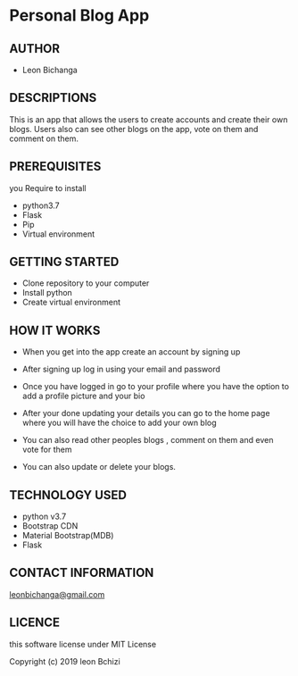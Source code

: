 # Personal Blog App

## AUTHOR

* Leon Bichanga

## DESCRIPTIONS

This is an app that allows the users to create accounts and create their own blogs. Users also can  see other blogs on the app, vote on them and comment on them.

## PREREQUISITES

you Require to install 

* python3.7
* Flask
* Pip 
* Virtual environment

## GETTING STARTED

* Clone repository to your computer
* Install python
* Create virtual environment

## HOW IT WORKS

* When you get into the app create an account by signing up

* After signing up log in using your email and password

* Once you have logged in go to your profile where you have the option to add a profile picture and your bio

* After your done updating your details you can go to the home page where you will have the choice to add your own blog

* You can also read other peoples blogs , comment on them and even vote for them

* You can also update or delete your blogs.

## TECHNOLOGY USED

* python v3.7
* Bootstrap CDN
* Material Bootstrap(MDB)
* Flask

## CONTACT INFORMATION

leonbichanga@gmail.com

## LICENCE

this software license under MIT License

Copyright (c) 2019 leon Bchizi